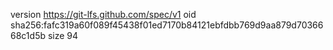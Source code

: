 version https://git-lfs.github.com/spec/v1
oid sha256:fafc319a60f089f45438f01ed7170b84121ebfdbb769d9aa879d7036668c1d5b
size 94
